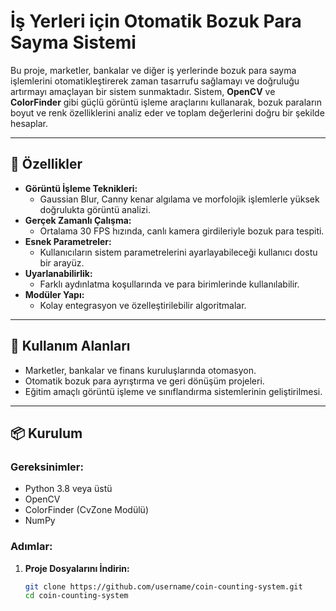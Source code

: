 # İş Yerleri için Otomatik Bozuk Para Sayma Sistemi

Bu proje, marketler, bankalar ve diğer iş yerlerinde bozuk para sayma işlemlerini otomatikleştirerek zaman tasarrufu sağlamayı ve doğruluğu artırmayı amaçlayan bir sistem sunmaktadır. Sistem, **OpenCV** ve **ColorFinder** gibi güçlü görüntü işleme araçlarını kullanarak, bozuk paraların boyut ve renk özelliklerini analiz eder ve toplam değerlerini doğru bir şekilde hesaplar.

---

## 🚀 Özellikler

- **Görüntü İşleme Teknikleri:**
  - Gaussian Blur, Canny kenar algılama ve morfolojik işlemlerle yüksek doğrulukta görüntü analizi.
- **Gerçek Zamanlı Çalışma:**
  - Ortalama 30 FPS hızında, canlı kamera girdileriyle bozuk para tespiti.
- **Esnek Parametreler:**
  - Kullanıcıların sistem parametrelerini ayarlayabileceği kullanıcı dostu bir arayüz.
- **Uyarlanabilirlik:**
  - Farklı aydınlatma koşullarında ve para birimlerinde kullanılabilir.
- **Modüler Yapı:**
  - Kolay entegrasyon ve özelleştirilebilir algoritmalar.

---

## 📂 Kullanım Alanları

- Marketler, bankalar ve finans kuruluşlarında otomasyon.
- Otomatik bozuk para ayrıştırma ve geri dönüşüm projeleri.
- Eğitim amaçlı görüntü işleme ve sınıflandırma sistemlerinin geliştirilmesi.

---

## 📦 Kurulum

### Gereksinimler:
- Python 3.8 veya üstü
- OpenCV
- ColorFinder (CvZone Modülü)
- NumPy

### Adımlar:
1. **Proje Dosyalarını İndirin:**
   ```bash
   git clone https://github.com/username/coin-counting-system.git
   cd coin-counting-system
